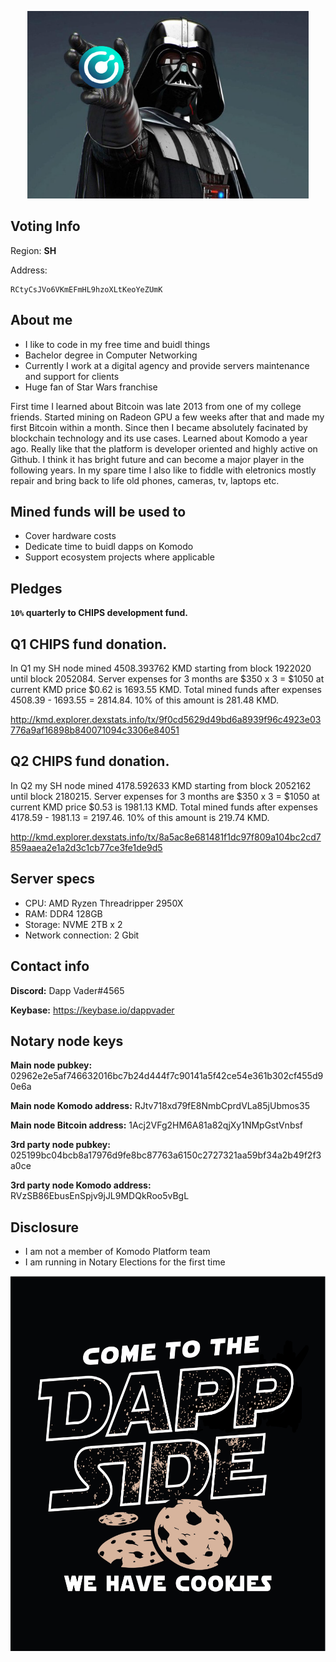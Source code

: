 <p align="center">
  <img height="300" src="./dapp_vader_kmd.png">
</p>

## Voting Info ##
Region: **SH**

Address:
```
RCtyCsJVo6VKmEFmHL9hzoXLtKeoYeZUmK
```

## About me ##
- I like to code in my free time and buidl things
- Bachelor degree in Computer Networking
- Currently I work at a digital agency and provide servers maintenance and support for clients
- Huge fan of Star Wars franchise

First time I learned about Bitcoin was late 2013 from one of my college friends. Started mining on Radeon GPU a few weeks after that and made my first Bitcoin within a month. Since then I became absolutely facinated by blockchain technology and its use cases. Learned about Komodo a year ago. Really like that the platform is developer oriented and highly active on Github. I think it has bright future and can become a major player in the following years. In my spare time I also like to fiddle with eletronics mostly repair and bring back to life old phones, cameras, tv, laptops etc.

## Mined funds will be used to ##
- Cover hardware costs
- Dedicate time to buidl dapps on Komodo
- Support ecosystem projects where applicable

## Pledges ##

**`10%` quarterly to CHIPS development fund.**

## Q1 CHIPS fund donation. ##

In Q1 my SH node mined 4508.393762 KMD starting from block 1922020 until block 2052084. Server expenses for 3 months are $350 x 3 = $1050 at current KMD price $0.62 is 1693.55 KMD. Total mined funds after expenses 4508.39 - 1693.55 = 2814.84. 10% of this amount is 281.48 KMD.

http://kmd.explorer.dexstats.info/tx/9f0cd5629d49bd6a8939f96c4923e03776a9af16898b840071094c3306e84051

## Q2 CHIPS fund donation. ##

In Q2 my SH node mined 4178.592633 KMD starting from block 2052162 until block 2180215. Server expenses for 3 months are $350 x 3 = $1050 at current KMD price $0.53 is 1981.13 KMD. Total mined funds after expenses 4178.59 - 1981.13 = 2197.46. 10% of this amount is 219.74 KMD.

http://kmd.explorer.dexstats.info/tx/8a5ac8e681481f1dc97f809a104bc2cd7859aaea2e1a2d3c1cb77ce3fe1de9d5

## Server specs ##
- CPU: AMD Ryzen Threadripper 2950X
- RAM: DDR4 128GB
- Storage: NVME 2TB x 2
- Network connection: 2 Gbit

## Contact info ##
**Discord:** Dapp Vader#4565

**Keybase:** https://keybase.io/dappvader

## Notary node keys ##
**Main node pubkey:** 02962e2e5af746632016bc7b24d444f7c90141a5f42ce54e361b302cf455d90e6a

**Main node Komodo address:** RJtv718xd79fE8NmbCprdVLa85jUbmos35

**Main node Bitcoin address:** 1Acj2VFg2HM6A81a82qjXy1NMpGstVnbsf

**3rd party node pubkey:** 025199bc04bcb8a17976d9fe8bc87763a6150c2727321aa59bf34a2b49f2f3a0ce

**3rd party node Komodo address:** RVzSB86EbusEnSpjv9jJL9MDQkRoo5vBgL

## Disclosure ##
- I am not a member of Komodo Platform team
- I am running in Notary Elections for the first time

<p align="center">
  <img height="600" src="./dapp_side.png">
</p>
